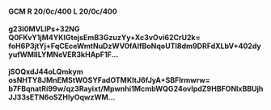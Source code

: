 #### GCM R 20/0c/400 L 20/0c/400
**g23I0MVLlPs+32NG**<br/>**Q0FKvY1jM4YKlGtejsEmB3GzuzYy+Xc3vOvi62CrU2k=**<br/>**foH6P3jtYj+FqCEceWmtNuDzWV0fAIfBoNqoUTl8dm9DRFdXLbV+402dyyufWMlILYMNeVER3kHApF1F...**<br/><br/>
**jSOQxdJ44oLQmkym**<br/>**osNHTY8JMnEMStWOSYFadOTMKItJ6fJyA+SBFlrmwrw=**<br/>**b7FBqnatRi99w/qz3Rayixt/Mpwnhi1McmbWQG24ovIpdZ9HBFONlxBBUjhJJ33sETN6oSZHIyOqwzWM...**